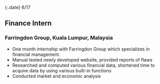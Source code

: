 {:.date}
6/17

## Finance Intern

### Farringdon Group, Kuala Lumpur, Malaysia    

* One month internship with Farringdon Group which specializes in financial management.
* Manual tested newly developed website, provided reports of flaws
* Researched and computed various financial data, shortened time to acquire data by using various built-in functions
* Conducted market and economic analysis